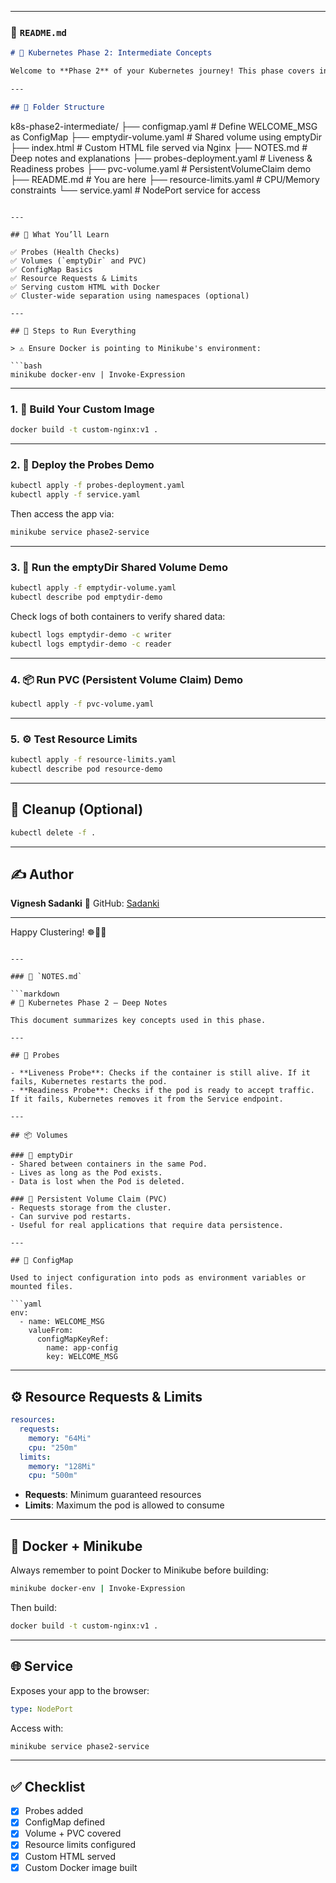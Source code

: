 
---

### 📘 `README.md`

```markdown
# 🚀 Kubernetes Phase 2: Intermediate Concepts

Welcome to **Phase 2** of your Kubernetes journey! This phase covers intermediate-level features like **liveness/readiness probes**, **volumes**, **resource limits**, **PVCs**, and **ConfigMaps**.

---

## 📁 Folder Structure

```

k8s-phase2-intermediate/
├── configmap.yaml             # Define WELCOME\_MSG as ConfigMap
├── emptydir-volume.yaml       # Shared volume using emptyDir
├── index.html                 # Custom HTML file served via Nginx
├── NOTES.md                   # Deep notes and explanations
├── probes-deployment.yaml     # Liveness & Readiness probes
├── pvc-volume.yaml            # PersistentVolumeClaim demo
├── README.md                  # You are here
├── resource-limits.yaml       # CPU/Memory constraints
└── service.yaml               # NodePort service for access

````

---

## 🔧 What You’ll Learn

✅ Probes (Health Checks)  
✅ Volumes (`emptyDir` and PVC)  
✅ ConfigMap Basics  
✅ Resource Requests & Limits  
✅ Serving custom HTML with Docker  
✅ Cluster-wide separation using namespaces (optional)

---

## 🧪 Steps to Run Everything

> ⚠️ Ensure Docker is pointing to Minikube's environment:

```bash
minikube docker-env | Invoke-Expression
````

---

### 1. 🔨 Build Your Custom Image

```bash
docker build -t custom-nginx:v1 .
```

---

### 2. 🚀 Deploy the Probes Demo

```bash
kubectl apply -f probes-deployment.yaml
kubectl apply -f service.yaml
```

Then access the app via:

```bash
minikube service phase2-service
```

---

### 3. 💾 Run the emptyDir Shared Volume Demo

```bash
kubectl apply -f emptydir-volume.yaml
kubectl describe pod emptydir-demo
```

Check logs of both containers to verify shared data:

```bash
kubectl logs emptydir-demo -c writer
kubectl logs emptydir-demo -c reader
```

---

### 4. 📦 Run PVC (Persistent Volume Claim) Demo

```bash
kubectl apply -f pvc-volume.yaml
```

---

### 5. ⚙️ Test Resource Limits

```bash
kubectl apply -f resource-limits.yaml
kubectl describe pod resource-demo
```

---

## 🧹 Cleanup (Optional)

```bash
kubectl delete -f .
```

---

## ✍️ Author

**Vignesh Sadanki**
📍 GitHub: [Sadanki](https://github.com/Sadanki)

---

Happy Clustering! ☸️🐳🔥

````

---

### 📒 `NOTES.md`

```markdown
# 🧠 Kubernetes Phase 2 – Deep Notes

This document summarizes key concepts used in this phase.

---

## 📍 Probes

- **Liveness Probe**: Checks if the container is still alive. If it fails, Kubernetes restarts the pod.
- **Readiness Probe**: Checks if the pod is ready to accept traffic. If it fails, Kubernetes removes it from the Service endpoint.

---

## 📦 Volumes

### 🔹 emptyDir
- Shared between containers in the same Pod.
- Lives as long as the Pod exists.
- Data is lost when the Pod is deleted.

### 🔹 Persistent Volume Claim (PVC)
- Requests storage from the cluster.
- Can survive pod restarts.
- Useful for real applications that require data persistence.

---

## 🔐 ConfigMap

Used to inject configuration into pods as environment variables or mounted files.

```yaml
env:
  - name: WELCOME_MSG
    valueFrom:
      configMapKeyRef:
        name: app-config
        key: WELCOME_MSG
````

---

## ⚙️ Resource Requests & Limits

```yaml
resources:
  requests:
    memory: "64Mi"
    cpu: "250m"
  limits:
    memory: "128Mi"
    cpu: "500m"
```

* **Requests**: Minimum guaranteed resources
* **Limits**: Maximum the pod is allowed to consume

---

## 🔁 Docker + Minikube

Always remember to point Docker to Minikube before building:

```bash
minikube docker-env | Invoke-Expression
```

Then build:

```bash
docker build -t custom-nginx:v1 .
```

---

## 🌐 Service

Exposes your app to the browser:

```yaml
type: NodePort
```

Access with:

```bash
minikube service phase2-service
```

---

## ✅ Checklist

* [x] Probes added
* [x] ConfigMap defined
* [x] Volume + PVC covered
* [x] Resource limits configured
* [x] Custom HTML served
* [x] Custom Docker image built

```


